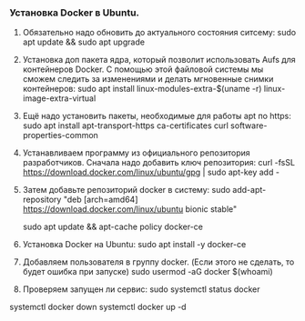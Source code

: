 ### Установка Docker в Ubuntu. 
1. Обязательно надо обновить до актуального состояния ситсему:
	sudo apt update && sudo apt upgrade

2. Установка доп пакета ядра, который позволит использовать Aufs для контейнеров Docker. С помощью этой файловой системы мы сможем следить за изменениями и делать мгновенные снимки контейнеров:
	sudo apt install linux-modules-extra-$(uname -r) linux-image-extra-virtual

3. Ещё надо установить пакеты, необходимые для работы apt по https:
	sudo apt install apt-transport-https ca-certificates curl software-properties-common

4. Устанавливаем программу из официального репозитория разработчиков. Сначала надо добавить ключ репозитория:
	curl -fsSL https://download.docker.com/linux/ubuntu/gpg | sudo apt-key add -

5. Затем добавьте репозиторий docker в систему:
	sudo add-apt-repository "deb [arch=amd64] https://download.docker.com/linux/ubuntu bionic stable"

	sudo apt update && apt-cache policy docker-ce

6. Установка Docker на Ubuntu:
	sudo apt install -y docker-ce

7. Добавляем пользователя в группу docker. (Если этого не сделать, то будет ошибка при запуске)
	 sudo usermod -aG docker $(whoami)

8. Проверяем запущен ли сервис:
	 sudo systemctl status docker



systemctl docker down
systemctl docker up -d